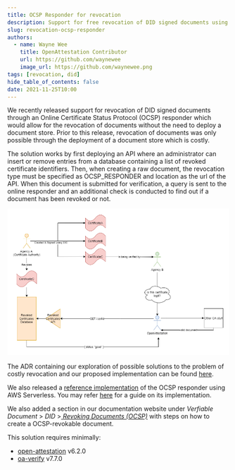 ```yaml
---
title: OCSP Responder for revocation
description: Support for free revocation of DID signed documents using an online certificate status responder
slug: revocation-ocsp-responder
authors:
  - name: Wayne Wee
    title: OpenAttestation Contributor
    url: https://github.com/waynewee
    image_url: https://github.com/waynewee.png
tags: [revocation, did]
hide_table_of_contents: false
date: 2021-11-25T10:00
---
```


We recently released support for revocation of DID signed documents through an Online Certificate Status Protocol (OCSP) responder which would allow for the revocation of documents without the need to deploy a document store. Prior to this release, revocation of documents was only possible through the deployment of a document store which is costly.

The solution works by first deploying an API where an administrator can insert or remove entries from a database containing a list of revoked certificate identifiers. Then, when creating a raw document, the revocation type must be specified as OCSP_RESPONDER and location as the url of the API. When this document is submitted for verification, a query is sent to the online responder and an additional check is conducted to find out if a document has been revoked or not.

![OCSP](https://github.com/Open-Attestation/adr/raw/master/assets/did-certificate-revocation/oa-did-revocation.png)

The ADR containing our exploration of possible solutions to the problem of costly revocation and our proposed implementation can be found [here](https://github.com/Open-Attestation/adr/blob/master/did-certificate-revocation.md).

We also released a [reference implementation](https://github.com/Open-Attestation/ocsp-responder) of the OCSP responder using AWS Serverless. You may refer [here](https://github.com/Open-Attestation/ocsp-responder/blob/main/README.md) for a guide on its implementation.

We also added a section in our documentation website under _Verfiable Document_ > _DID_ >[ _Revoking Documents (OCSP)_](/docs/integrator-section/verifiable-document/did/revoking-document.md) with steps on how to create a OCSP-revokable document.

This solution requires minimally:

- [open-attestation](https://www.npmjs.com/package/@govtechsg/open-attestation) v6.2.0
- [oa-verify](https://www.npmjs.com/package/@govtechsg/oa-verify) v7.7.0
